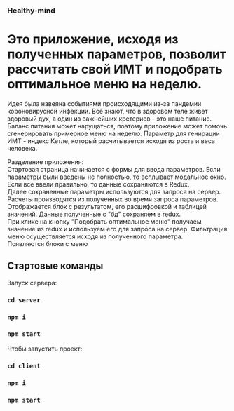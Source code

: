 ### Healthy-mind
# Это приложение, исходя из полученных параметров, позволит рассчитать свой ИМТ и подобрать оптимальное меню на неделю.

Идея была навеяна событиями происходящими из-за пандемии короновирусной инфекции. Все знают, что в здоровом теле живет здоровый дух, а один из важнейших кретериев - это наше питание. Баланс питания может нарущаться, поэтому приложение может помочь сгенерировать примерное меню на неделю. Параметр для генирации ИМТ - индекс Кетле, который расчитывается исходя из роста и веса человека.  


Разделение приложения:  
Стартовая страница начинается с формы для ввода параметров. Если параметры были введены не полностью, то всплывает модальное окно. Если все ввели правильно, то данные сохраняются в Redux.  
Далее сохраненные параметры используются для запроса на сервер. Расчеты производятся из полученных во время запроса параметров.  
Отображается блок с результатом, его расшифровкой и таблицей значений. Данные полученные с "бд" сохраняем в redux.  
При клике на кнопку "Подобрать оптимальное меню" получаем значение из redux и используем его для запроса на сервер. Фильтрация меню осуществляется исходя из полученного параметра.  
Появляются блоки с меню


## Стартовые команды

Запуск сервера:
### `cd server`
### `npm i`
### `npm start`  


Чтобы запустить проект:
### `cd client`
### `npm i`
### `npm start`


